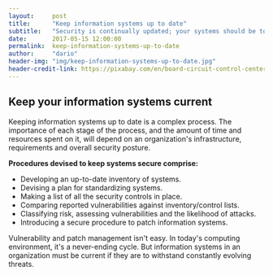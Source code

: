 ```yaml
---
layout:     post
title:      "Keep information systems up to date"
subtitle:   "Security is continually updated; your systems should be too!"
date:       2017-05-15 12:00:00
permalink:  keep-information-systems-up-to-date
author:     "dario"
header-img: "img/keep-information-systems-up-to-date.jpg"
header-credit-link: https://pixabay.com/en/board-circuit-control-center-780321/
---
```



## Keep your information systems current
Keeping information systems up to date is a complex process. The importance of each stage of the process, and the amount of time and resources spent on it, will depend on an organization's infrastructure, requirements and overall security posture.  

**Procedures devised to keep systems secure comprise:**

* Developing an up-to-date inventory of systems.
* Devising a plan for standardizing systems.
* Making a list of all the security controls in place.
* Comparing reported vulnerabilities against inventory/control lists.
* Classifying risk, assessing vulnerabilities and the likelihood of attacks.
* Introducing a secure procedure to patch information systems.

Vulnerability and patch management isn't easy. In today's computing environment, it's a never-ending cycle. But information systems in an organization must be current if they are to withstand constantly evolving threats.
